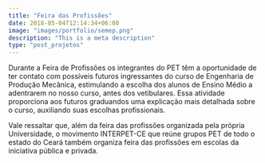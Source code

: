 ```yaml
---
title: "Feira das Profissões"
date: 2018-05-04T12:14:34+06:00
image: "images/portfolio/semep.png"
description: "This is a meta description"
type: "post_projetos"
---
```


Durante a Feira de Profissões os integrantes do PET têm a oportunidade de ter contato com
possíveis futuros ingressantes do curso de Engenharia de Produção Mecânica, estimulando a
escolha dos alunos de Ensino Médio a adentrarem no nosso curso, antes dos vetibulares. Essa
atividade proporciona aos futuros graduandos uma explicação mais detalhada sobre o curso,
auxiliando suas escolhas profissionais.

Vale ressaltar que, além da feira das profissões organizada pela própria Universidade, o
movimento INTERPET-CE que reúne grupos PET de todo o estado do Ceará também organiza
feira das profissões em escolas da iniciativa pública e privada.







